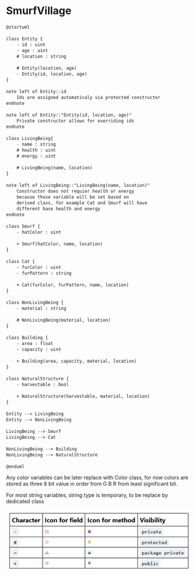 # SmurfVillage

```plantuml
@startuml

class Entity {
    - id : uint
    - age : uint
    # location : string

    # Entity(location, age)
    - Entity(id, location, age)
}

note left of Entity::id
    Ids are assigned automaticaly via protected constructor
endnote

note left of Entity::"Entity(id, location, age)"
    Private constructor allows for overriding ids
endnote

class LivingBeing{
    - name : string
    # health : uint
    # energy : uint

    # LivingBeing(name, location)
}

note left of LivingBeing::"LivingBeing(name, location)"
    Constructor does not requier health or energy
    because those variable will be set based on
    derived class, for example Cat and Smurf will have
    different base health and energy
endnote

class Smurf {
    - hatColor : uint

    + Smurf(hatColor, name, location)
}

class Cat {
    - furColor : uint
    - furPattern : string

    + Cat(furColor, furPattern, name, location)
}

class NonLivingBeing {
    - material : string

    # NonLivingBeing(material, location)
}

class Building {
    - area : float
    - capacity : uint

    + Building(area, capacity, material, location)
}

class NaturalStructure {
    - harvestable : bool

    + NaturalStructure(harvestable, material, location)
}

Entity --> LivingBeing
Entity --> NonLivingBeing

LivingBeing --> Smurf
LivingBeing --> Cat

NonLivingBeing --> Building
NonLivingBeing --> NaturalStructure

@enduml
```

Any color variables can be later replace with Color class, for now colors are stored as three 8 bit value in order from G B R from least significant bit.

For most string variables, string type is temporary, to be replace by dedicated class



![alt text](image.png)
